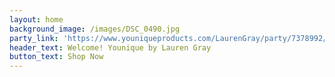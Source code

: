 ```yaml
---
layout: home
background_image: /images/DSC_0490.jpg
party_link: 'https://www.youniqueproducts.com/LaurenGray/party/7378992/view'
header_text: Welcome! Younique by Lauren Gray
button_text: Shop Now
---
```

